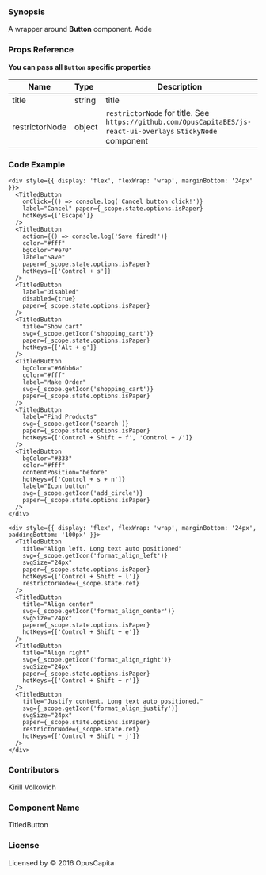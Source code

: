 ### Synopsis

A wrapper around **Button** component. Adde

### Props Reference

**You can pass all `Button` specific properties**

| Name                          | Type                  | Description                                                |
| ------------------------------|:----------------------| -----------------------------------------------------------|
| title | string | title |
| restrictorNode | object | `restrictorNode` for title. See `https://github.com/OpusCapitaBES/js-react-ui-overlays` `StickyNode` component |

### Code Example

```
<div style={{ display: 'flex', flexWrap: 'wrap', marginBottom: '24px' }}>
  <TitledButton 
    onClick={() => console.log('Cancel button click!')}
    label="Cancel" paper={_scope.state.options.isPaper}
    hotKeys={['Escape']}
  />
  <TitledButton 
    action={() => console.log('Save fired!')}
    color="#fff" 
    bgColor="#e70" 
    label="Save" 
    paper={_scope.state.options.isPaper} 
    hotKeys={['Control + s']}
  />
  <TitledButton 
    label="Disabled"
    disabled={true}
    paper={_scope.state.options.isPaper}
  />
  <TitledButton 
    title="Show cart"
    svg={_scope.getIcon('shopping_cart')}
    paper={_scope.state.options.isPaper} 
    hotKeys={['Alt + g']}
  />
  <TitledButton
    bgColor="#66bb6a"
    color="#fff"
    label="Make Order"
    svg={_scope.getIcon('shopping_cart')}
    paper={_scope.state.options.isPaper}
  />
  <TitledButton 
    label="Find Products"
    svg={_scope.getIcon('search')}
    paper={_scope.state.options.isPaper}
    hotKeys={['Control + Shift + f', 'Control + /']}
  />
  <TitledButton
    bgColor="#333"
    color="#fff"
    contentPosition="before"
    hotKeys={['Control + s + n']}
    label="Icon button"
    svg={_scope.getIcon('add_circle')}
    paper={_scope.state.options.isPaper}
  />
</div>

<div style={{ display: 'flex', flexWrap: 'wrap', marginBottom: '24px', paddingBottom: '100px' }}>
  <TitledButton
    title="Align left. Long text auto positioned"
    svg={_scope.getIcon('format_align_left')}
    svgSize="24px"
    paper={_scope.state.options.isPaper} 
    hotKeys={['Control + Shift + l']}
    restrictorNode={_scope.state.ref}
  />
  <TitledButton
    title="Align center"
    svg={_scope.getIcon('format_align_center')}
    svgSize="24px"
    paper={_scope.state.options.isPaper} 
    hotKeys={['Control + Shift + e']}
  />
  <TitledButton
    title="Align right"
    svg={_scope.getIcon('format_align_right')}
    svgSize="24px"
    paper={_scope.state.options.isPaper} 
    hotKeys={['Control + Shift + r']}
  />
  <TitledButton
    title="Justify content. Long text auto positioned."
    svg={_scope.getIcon('format_align_justify')}
    svgSize="24px"
    paper={_scope.state.options.isPaper} 
    restrictorNode={_scope.state.ref}
    hotKeys={['Control + Shift + j']}
  />
</div>
``` 

### Contributors
Kirill Volkovich

### Component Name

TitledButton

### License

Licensed by © 2016 OpusCapita

